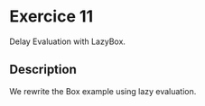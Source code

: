 # Exercice 11

Delay Evaluation with LazyBox.

## Description

We rewrite the Box example using lazy evaluation.

